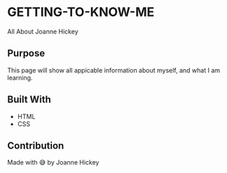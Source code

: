 # GETTING-TO-KNOW-ME
All About Joanne Hickey

## Purpose
This page will show all appicable information about myself, and what I am learning.

## Built With
* HTML
* CSS


## Contribution
Made with 😅 by Joanne Hickey
